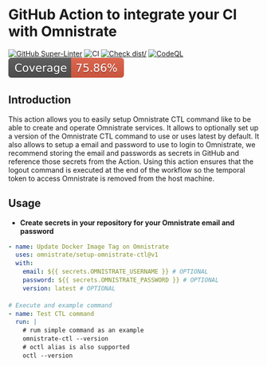 # GitHub Action to integrate your CI with Omnistrate

[![GitHub Super-Linter](https://github.com/omnistrate/setup-omnistrate-ctl/actions/workflows/linter.yml/badge.svg)](https://github.com/super-linter/super-linter)
![CI](https://github.com/omnistrate/setup-omnistrate-ctl/actions/workflows/ci.yml/badge.svg)
[![Check dist/](https://github.com/omnistrate/setup-omnistrate-ctl/actions/workflows/check-dist.yml/badge.svg)](https://github.com/actions/setup-omnistrate-ctl/actions/workflows/check-dist.yml)
[![CodeQL](https://github.com/omnistrate/setup-omnistrate-ctl/actions/workflows/codeql-analysis.yml/badge.svg)](https://github.com/actions/setup-omnistrate-ctl/actions/workflows/codeql-analysis.yml)
[![Coverage](./badges/coverage.svg)](./badges/coverage.svg)

## Introduction

This action allows you to easily setup Omnistrate CTL command like to be able to
create and operate Omnistrate services. It allows to optionally set up a version
of the Omnistrate CTL command to use or uses latest by default. It also allows
to setup a email and password to use to login to Omnistrate, we recommend
storing the email and passwords as secrets in GitHub and reference those secrets
from the Action. Using this action ensures that the logout command is executed
at the end of the workflow so the temporal token to access Omnistrate is removed
from the host machine.

## Usage

- **Create secrets in your repository for your Omnistrate email and password**

```yaml
- name: Update Docker Image Tag on Omnistrate
  uses: omnistrate/setup-omnistrate-ctl@v1
  with:
    email: ${{ secrets.OMNISTRATE_USERNAME }} # OPTIONAL
    password: ${{ secrets.OMNISTRATE_PASSWORD }} # OPTIONAL
    version: latest # OPTIONAL

# Execute and example command
- name: Test CTL command
  run: |
    # rum simple command as an example
    omnistrate-ctl --version
    # octl alias is also supported
    octl --version
```

